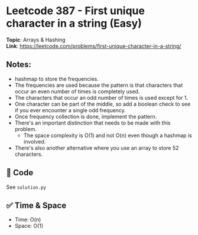 # Leetcode 387 - First unique character in a string (Easy)

**Topic**: Arrays & Hashing  
**Link**: https://leetcode.com/problems/first-unique-character-in-a-string/

## Notes: 
 - hashmap to store the frequencies.
 - The frequencies are used because the pattern is that characters that occur an even number of times is completely used. 
 - The characters that occur an odd number of times is used except for 1. 
 - One character can be part of the middle, so add a boolean check to see if you ever encounter a single odd frequency. 
 - Once frequency collection is done, implement the pattern. 
 - There's an important distinction that needs to be made with this problem. 
    - The space complexity is O(1) and not O(n) even though a hashmap is involved. 
 - There's also another alternative where you use an array to store 52 characters. 

## 🧪 Code
See `solution.py`

## ✅ Time & Space
- Time: O(n)
- Space: O(1)